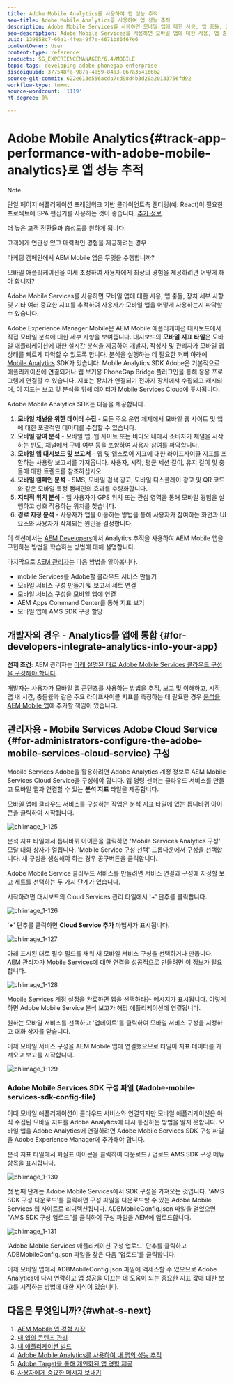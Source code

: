 ```yaml
---
title: Adobe Mobile Analytics를 사용하여 앱 성능 추적
seo-title: Adobe Mobile Analytics를 사용하여 앱 성능 추적
description: Adobe Mobile Services를 사용하면 모바일 앱에 대한 사용, 앱 충돌, 장치 세부 사항 및 기타 여러 중요한 지표를 추적하여 사용자가 모바일 앱을 어떻게 사용하는지 파악할 수 있습니다. 자세한 내용은 이 페이지를 참조하십시오.
seo-description: Adobe Mobile Services를 사용하면 모바일 앱에 대한 사용, 앱 충돌, 장치 세부 사항 및 기타 여러 중요한 지표를 추적하여 사용자가 모바일 앱을 어떻게 사용하는지 파악할 수 있습니다. 자세한 내용은 이 페이지를 참조하십시오.
uuid: 139858c7-66a1-4fea-9f7e-4671b86f67e6
contentOwner: User
content-type: reference
products: SG_EXPERIENCEMANAGER/6.4/MOBILE
topic-tags: developing-adobe-phonegap-enterprise
discoiquuid: 377548fa-987a-4a59-84a3-067a3541b6b2
source-git-commit: 622e613d556acda7cd98d4b3d20a20133756fd92
workflow-type: tm+mt
source-wordcount: '1119'
ht-degree: 0%

---
```



# Adobe Mobile Analytics{#track-app-performance-with-adobe-mobile-analytics}로 앱 성능 추적

>[!NOTE]
>
>단일 페이지 애플리케이션 프레임워크 기반 클라이언트측 렌더링(예: React)이 필요한 프로젝트에 SPA 편집기를 사용하는 것이 좋습니다. [추가 정보](/help/sites-developing/spa-overview.md).

더 높은 고객 전환율과 충성도를 원하게 됩니다.

고객에게 연관성 있고 매력적인 경험을 제공하려는 경우

마케팅 캠페인에서 AEM Mobile 앱은 무엇을 수행합니까?

모바일 애플리케이션을 미세 조정하여 사용자에게 최상의 경험을 제공하려면 어떻게 해야 합니까?

Adobe Mobile Services를 사용하면 모바일 앱에 대한 사용, 앱 충돌, 장치 세부 사항 및 기타 여러 중요한 지표를 추적하여 사용자가 모바일 앱을 어떻게 사용하는지 파악할 수 있습니다.

Adobe Experience Manager Mobile은 AEM Mobile 애플리케이션 대시보드에서 직접 모바일 분석에 대한 세부 사항을 보여줍니다. 대시보드의 **모바일 지표 타일**&#x200B;은 모바일 애플리케이션에 대한 실시간 분석을 제공하여 개발자, 작성자 및 관리자가 모바일 앱 상태를 빠르게 파악할 수 있도록 합니다. 분석을 실행하는 데 필요한 커버 아래에 [Mobile Analytics](https://www.adobe.com/ca/solutions/digital-analytics/mobile-web-apps-analytics.html) SDK가 있습니다. Mobile Analytics SDK Adobe은 기본적으로 애플리케이션에 연결되거나 웹 보기용 PhoneGap Bridge 플러그인을 통해 응용 프로그램에 연결할 수 있습니다. 지표는 장치가 연결되기 전까지 장치에서 수집되고 캐시되며, 이 지표는 보고 및 분석을 위해 데이터가 Mobile Services Cloud에 푸시됩니다.

Adobe Mobile Analytics SDK는 다음을 제공합니다.

1. **모바일 채널을 위한 데이터 수집**  - 모든 주요 운영 체제에서 모바일 웹 사이트 및 앱에 대한 포괄적인 데이터를 수집할 수 있습니다.
1. **모바일 참여 분석**  - 모바일 앱, 웹 사이트 또는 비디오 내에서 소비자가 채널을 시작하는 빈도, 채널에서 구매 여부 등을 포함하여 사용자 참여를 파악합니다.
1. **모바일 앱 대시보드 및 보고서**  - 앱 및 앱스토어 지표에 대한 라이프사이클 지표를 포함하는 사용량 보고서를 가져옵니다. 사용자, 시작, 평균 세션 길이, 유지 길이 및 충돌에 대한 트렌드를 참조하십시오.
1. **모바일 캠페인 분석**  - SMS, 모바일 검색 광고, 모바일 디스플레이 광고 및 QR 코드와 같은 모바일 특정 캠페인의 효과를 수량화합니다.
1. **지리적 위치 분석**  - 앱 사용자가 GPS 위치 또는 관심 영역을 통해 모바일 경험을 실행하고 상호 작용하는 위치를 찾습니다.
1. **경로 지정 분석**  - 사용자가 앱을 이동하는 방법을 통해 사용자가 참여하는 화면과 UI 요소와 사용자가 삭제되는 원인을 결정합니다.

이 섹션에서는 [AEM Developers](#developers)에서 Analytics 추적을 사용하여 AEM Mobile 앱을 구현하는 방법을 학습하는 방법에 대해 설명합니다.

마지막으로 [AEM 관리자](#administrators)는 다음 방법을 알아봅니다.

* mobile Services를 Adobe할 클라우드 서비스 만들기
* 모바일 서비스 구성 만들기 및 보고서 세트 연결
* 모바일 서비스 구성을 모바일 앱에 연결
* AEM Apps Command Center를 통해 지표 보기
* 모바일 앱에 AMS SDK 구성 할당

## 개발자의 경우 - Analytics를 앱에 통합 {#for-developers-integrate-analytics-into-your-app}

**전제 조건:** AEM 관리자는  [아래 설명된 대로 Adobe Mobile Services 클라우드 구성을 구성해야 합니다](#amscloudserviceconfig).

개발자는 사용자가 모바일 앱 콘텐츠를 사용하는 방법을 추적, 보고 및 이해하고, 시작, 앱 내 시간, 충돌률과 같은 주요 라이프사이클 지표를 측정하는 데 필요한 경우 [분석을 AEM Mobile 앱](/help/mobile/phonegap-add-analytics-to-apps.md)에 추가할 책임이 있습니다.

## 관리자용 - Mobile Services Adobe Cloud Service {#for-administrators-configure-the-adobe-mobile-services-cloud-service} 구성

Mobile Services Adobe을 활용하려면 Adobe Analytics 계정 정보로 AEM Mobile Services Cloud Service을 구성해야 합니다. 앱 명령 센터는 클라우드 서비스를 만들고 모바일 앱과 연결할 수 있는 **분석 지표** 타일을 제공합니다.

모바일 앱에 클라우드 서비스를 구성하는 작업은 분석 지표 타일에 있는 톱니바퀴 아이콘을 클릭하여 시작됩니다.

![chlimage_1-125](assets/chlimage_1-125.png)

분석 지표 타일에서 톱니바퀴 아이콘을 클릭하면 &#39;Mobile Services Analytics 구성&#39; 모달 대화 상자가 열립니다. &#39;Mobile Service 구성 선택&#39; 드롭다운에서 구성을 선택합니다. 새 구성을 생성해야 하는 경우 공구버튼을 클릭합니다.

Adobe Mobile Service 클라우드 서비스를 만들려면 서비스 연결과 구성에 지정할 보고 세트를 선택하는 두 가지 단계가 있습니다.

시작하려면 대시보드의 Cloud Services 관리 타일에서 &#39;+&#39; 단추를 클릭합니다.

![chlimage_1-126](assets/chlimage_1-126.png)

&#39;**+**&#39; 단추를 클릭하면 **Cloud Service 추가** 마법사가 표시됩니다.

![chlimage_1-127](assets/chlimage_1-127.png)

아래 표시된 대로 필수 필드를 채워 새 모바일 서비스 구성을 선택하거나 만듭니다. AEM 관리자가 Mobile Services에 대한 연결을 성공적으로 만들려면 이 정보가 필요합니다.

![chlimage_1-128](assets/chlimage_1-128.png)

Mobile Services 계정 설정을 완료하면 앱을 선택하라는 메시지가 표시됩니다. 이렇게 하면 Adobe Mobile Service 분석 보고가 해당 애플리케이션에 연결됩니다.

원하는 모바일 서비스를 선택하고 &#39;업데이트&#39;를 클릭하여 모바일 서비스 구성을 지정하고 대화 상자를 닫습니다.

이제 모바일 서비스 구성을 AEM Mobile 앱에 연결했으므로 타일이 지표 데이터를 가져오고 보고를 시작합니다.

![chlimage_1-129](assets/chlimage_1-129.png)

### Adobe Mobile Services SDK 구성 파일 {#adobe-mobile-services-sdk-config-file}

이때 모바일 애플리케이션이 클라우드 서비스와 연결되지만 모바일 애플리케이션은 아직 수집된 모바일 지표를 Adobe Analytics에 다시 통신하는 방법을 알지 못합니다. 모바일 앱을 Adobe Analytics에 연결하려면 Adobe Mobile Services SDK 구성 파일을 Adobe Experience Manager에 추가해야 합니다.

분석 지표 타일에서 화살표 아이콘을 클릭하여 다운로드 / 업로드 AMS SDK 구성 메뉴 항목을 표시합니다.

![chlimage_1-130](assets/chlimage_1-130.png)

첫 번째 단계는 Adobe Mobile Services에서 SDK 구성을 가져오는 것입니다. &#39;AMS SDK 구성 다운로드&#39;를 클릭하면 구성 파일을 다운로드할 수 있는 Adobe Mobile Services 웹 사이트로 리디렉션됩니다. ADBMobileConfig.json 파일을 얻었으면 &quot;AMS SDK 구성 업로드&quot;를 클릭하여 구성 파일을 AEM에 업로드합니다.

![chlimage_1-131](assets/chlimage_1-131.png)

&#39;Adobe Mobile Services 애플리케이션 구성 업로드&#39; 단추를 클릭하고 ADBMobileConfig.json 파일을 찾은 다음 &#39;업로드&#39;를 클릭합니다.

이제 모바일 앱에서 ADBMobileConfig.json 파일에 액세스할 수 있으므로 Adobe Analytics에 다시 연락하고 앱 성공을 이끄는 데 도움이 되는 중요한 지표 값에 대한 보고를 시작하는 방법에 대한 지식이 있습니다.

## 다음은 무엇입니까?{#what-s-next}

1. [AEM Mobile 앱 경험 시작](/help/mobile/starting-aem-phonegap-app.md)
1. [내 앱의 콘텐츠 관리](/help/mobile/phonegap-manage-app-content.md)
1. [내 애플리케이션 빌드](/help/mobile/building-app-mobile-phonegap.md)
1. [Adobe Mobile Analytics를 사용하여 내 앱의 성능 추적](/help/mobile/phonegap-intro-to-app-analytics.md)
1. [Adobe Target을 통해 개인화된 앱 경험 제공](/help/mobile/phonegap-aem-mobile-content-personalization.md)
1. [사용자에게 중요한 메시지 보내기](/help/mobile/phonegap-push-notifications.md)